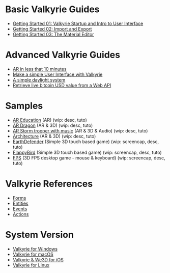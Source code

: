 # Basic Valkyrie Guides
- [Getting Started 01: Valkyrie Startup and Intro to User Interface](VlkGuides/getting-started-01-vlk-startup-and-ui)
- [Getting Started 02: Import and Export](VlkGuides/import_and_export)
- [Getting Started 03: The Material Editor](VlkGuides/Material-Editor)


# Advanced Valkyrie Guides
- [AR in less that 10 minutes](VlkGuides/ar-in-10-mins)
- [Make a simple User Interface with Valkyrie](VlkGuides/make-a-simple-ui)
- [A simple daylight system](VlkGuides/automatic-daylight-system)
- [Retrieve live bitcoin USD value from a Web API](VlkGuides/retrieve-btc-usd-http-web-api)

# Samples
- [AR Education](./VlkSamples/ar-education) (AR) (wip: desc, tuto)
- [AR Dragon](./VlkSamples/ar-dragon) (AR & 3D) (wip: desc, tuto)
- [AR Storm trooper with music](./VlkSamples/ar-storm-trooper) (AR & 3D & Audio) (wip: desc, tuto)
- [Architecture](./VlkSamples/architecture) (AR & 3D) (wip: desc, tuto)
- [EarthDefender](./VlkSamples/earth-defender) (Simple 3D touch based game) (wip: screencap, desc, tuto)
- [FlappyBird](./VlkSamples/flappy-bird) (Simple 3D touch based game) (wip: screencap, desc, tuto)
- [FPS](./VlkSamples/fps) (3D FPS desktop game - mouse & keyboard) (wip: screencap, desc, tuto)

# Valkyrie References
- [Forms](./Vlk/RefForms)
- [Entities](./Vlk/RefEntities)
- [Events](./Vlk/RefEvents)
- [Actions](./Vlk/RefActions)

# System Version
- [Valkyrie for Windows](./Valkyrie-for-Windows)
- [Valkyrie for macOS](./Valkyrie-for-macOS)
- [Valkyrie & We3D for iOS](./Valkyrie-for-iOS)
- [Valkyrie for Linux](./Valkyrie-for-Linux)
